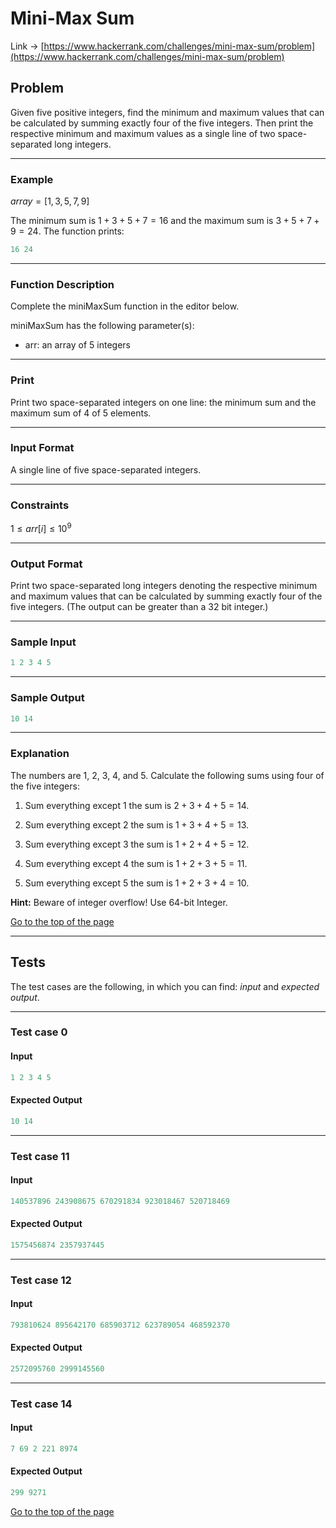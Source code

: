 <a id="title"></a>
# Mini-Max Sum

Link -> [https://www.hackerrank.com/challenges/mini-max-sum/problem](https://www.hackerrank.com/challenges/mini-max-sum/problem)

## Problem

Given five positive integers, find the minimum and maximum values that can be calculated by summing exactly four of the five integers. Then print the respective minimum and maximum values as a single line of two space-separated long integers.

----

### Example

$array = [1, 3, 5, 7, 9]$

The minimum sum is $1 + 3 + 5 + 7 = 16$ and the maximum sum is $3 + 5 + 7 + 9 = 24$. The function prints:

```cpp
16 24
```

----

### Function Description

Complete the miniMaxSum function in the editor below.

miniMaxSum has the following parameter(s):

- arr: an array of $5$ integers

----

### Print

Print two space-separated integers on one line: the minimum sum and the maximum sum of $4$ of $5$ elements.

----

### Input Format

A single line of five space-separated integers.

----

### Constraints

$1 \leq arr[i] \leq 10^{9}$

----

### Output Format

Print two space-separated long integers denoting the respective minimum and maximum values that can be calculated by summing exactly four of the five integers. (The output can be greater than a 32 bit integer.)

----

### Sample Input

```cpp
1 2 3 4 5
```

----

### Sample Output

```cpp
10 14
```

----

### Explanation

The numbers are $1$, $2$, $3$, $4$, and $5$. Calculate the following sums using four of the five integers:

1. Sum everything except $1$ the sum is $2 + 3 + 4 + 5 = 14$.

2. Sum everything except $2$ the sum is $1 + 3 + 4 + 5 = 13$.

3. Sum everything except $3$ the sum is $1 + 2 + 4 + 5 = 12$.

4. Sum everything except $4$ the sum is $1 + 2 + 3 + 5 = 11$.

5. Sum everything except $5$ the sum is $1 + 2 + 3 + 4 = 10$.

**Hint:** Beware of integer overflow! Use 64-bit Integer.

[Go to the top of the page](#title)

----

## Tests

The test cases are the following, in which you can find: _input_ and _expected output_.

----

### Test case 0

#### Input

```cpp
1 2 3 4 5
```

#### Expected Output

```cpp
10 14
```

----

### Test case 11

#### Input

```cpp
140537896 243908675 670291834 923018467 520718469
```

#### Expected Output

```cpp
1575456874 2357937445
```

----

### Test case 12

#### Input

```cpp
793810624 895642170 685903712 623789054 468592370
```

#### Expected Output

```cpp
2572095760 2999145560
```

----

### Test case 14

#### Input

```cpp
7 69 2 221 8974
```

#### Expected Output

```cpp
299 9271
```

[Go to the top of the page](#title)
